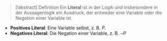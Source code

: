 > [!abstract] Definition
>  Ein **Literal** ist in der Logik und insbesondere in der Aussagenlogik ein Ausdruck, der entweder eine Variable oder die Negation einer Variable ist.

- **Positives Literal**: Eine Variable selbst, z. B. $P$.
- **Negatives Literal**: Die Negation einer Variable, z. B. $\neg P$